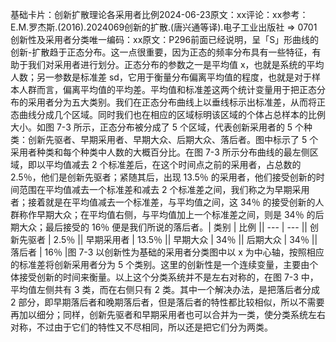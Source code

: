 

基础卡片：创新扩散理论各采用者比例2024-06-23原文：xx评论：xx参考：E.M.罗杰斯.(2016).2024069创新的扩散.(唐兴通等译).电子工业出版社 => 0701 创新性及采用者分类唯一编码：xx原文：P296前面已经说明，呈「S」形曲线的创新-扩散趋于正态分布。这一点很重要，因为正态的频率分布具有一些特征，有助于我们对采用者进行划分。正态分布的参数之一是平均值 x，也就是系统的平均人数；另一参数是标准差 sd，它用于衡量分布偏离平均值的程度，也就是对于样本人群而言，偏离平均值的平均差。平均值和标准差这两个统计变量用于把正态分布的采用者分为五大类别。我们在正态分布曲线上以垂线标示出标准差，从而将正态曲线分成几个区域。同时我们也在相应的区域标明该区域的个体占总样本的比例大小。如图 7-3 所示，正态分布被分成了 5 个区域，代表创新采用者的 5 个种类：创新先驱者、早期采用者、早期大众、后期大众、落后者。图中标示了 5 个采用者种类和每个种类中人数的大概百分比。在图 7-3 所示分布曲线的最左侧区域，即以平均值减去 2 个标准差后，在这个时间点之前的采用者，占总数的 2.5％，他们是创新先驱者；紧随其后，出现 13.5％ 的采用者，他们接受创新的时间范围在平均值减去一个标准差和减去 2 个标准差之间，我们称之为早期采用者；接着就是在平均值减去一个标准差，与平均值之间，这 34％ 的接受创新的人群称作早期大众；在平均值右侧，与平均值加上一个标准差之间，则是 34％ 的后期大众；最后接受的 16％ 便是我们所说的落后者。| 类别 | 比例 || --- | --- || 创新先驱者 | 2.5％ || 早期采用者 | 13.5％ || 早期大众 | 34％ || 后期大众 | 34％ || 落后者 | 16％ |图 7-3 以创新性为基础的采用者分类图中以 x 为中心轴，按照相应的标准差将创新采用者分为 5 个类别。这里的创新性是一个连续变量，主要由个体接受创新的时间来衡量。以上这个分类系统并不是左右对称的，在图 7-3 中，平均值左侧共有 3 类，而在右侧只有 2 类。其中一个解决办法，是把落后者分成 2 部分，即早期落后者和晚期落后者，但是落后者的特性都比较相似，所以不需要再加以细分；同样，创新先驱者和早期采用者也可以合并为一类，使分类系统左右对称，不过由于它们的特性又不尽相同，所以还是把它们分为两类。